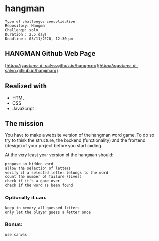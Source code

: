 # hangman

    Type of challenge: consolidation
    Repository: Hangman
    Challenge: solo
    Duration : 2,5 days
    Deadline : 03/11/2020, 12:30 pm

## HANGMAN Github Web Page
[https://gaetano-di-salvo.github.io/hangman/](https://gaetano-di-salvo.github.io/hangman/) 

## Realized with
 
* HTML
* CSS
* JavaScript

## The mission

You have to make a website version of the hangman word game. 
To do so try to think the structure, the backend (functionality) and the frontend (design) of your project before you start coding.

At the very least your version of the hangman should:

    propose an hidden word
    allow the selection of letters
    verify if a selected letter belongs to the word
    count the number of failure (lives)
    check if it's a game over
    check if the word as been found

### Optionally it can:

    keep in memory all guessed letters
    only let the player guess a letter once

### Bonus:

    use canvas


